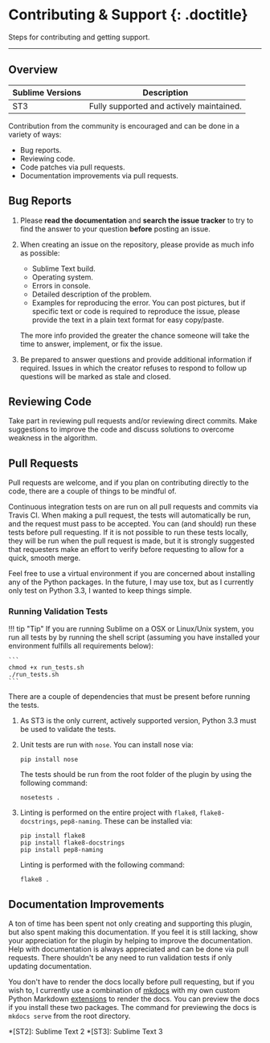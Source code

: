 # Contributing &amp; Support {: .doctitle}
Steps for contributing and getting support.

---

## Overview

| Sublime Versions | Description |
|------------------|-------------|
| ST3 | Fully supported and actively maintained. |

Contribution from the community is encouraged and can be done in a variety of ways:

- Bug reports.
- Reviewing code.
- Code patches via pull requests.
- Documentation improvements via pull requests.

## Bug Reports

1. Please **read the documentation** and **search the issue tracker** to try to find the answer to your question **before** posting an issue.

2. When creating an issue on the repository, please provide as much info as possible:

    - Sublime Text build.
    - Operating system.
    - Errors in console.
    - Detailed description of the problem.
    - Examples for reproducing the error.  You can post pictures, but if specific text or code is required to reproduce the issue, please provide the text in a plain text format for easy copy/paste.

    The more info provided the greater the chance someone will take the time to answer, implement, or fix the issue.

3. Be prepared to answer questions and provide additional information if required.  Issues in which the creator refuses to respond to follow up questions will be marked as stale and closed.

## Reviewing Code
Take part in reviewing pull requests and/or reviewing direct commits.  Make suggestions to improve the code and discuss solutions to overcome weakness in the algorithm.

## Pull Requests
Pull requests are welcome, and if you plan on contributing directly to the code, there are a couple of things to be mindful of.

Continuous integration tests on are run on all pull requests and commits via Travis CI.  When making a pull request, the tests will automatically be run, and the request must pass to be accepted.  You can (and should) run these tests before pull requesting.  If it is not possible to run these tests locally, they will be run when the pull request is made, but it is strongly suggested that requesters make an effort to verify before requesting to allow for a quick, smooth merge.

Feel free to use a virtual environment if you are concerned about installing any of the Python packages.  In the future, I may use tox, but as I currently only test on Python 3.3, I wanted to keep things simple.

### Running Validation Tests

!!! tip "Tip"
    If you are running Sublime on a OSX or Linux/Unix system, you run all tests by by running the shell script (assuming you have installed your environment fulfills all requirements below):

    ```
    chmod +x run_tests.sh
    ./run_tests.sh
    ```

There are a couple of dependencies that must be present before running the tests.

1. As ST3 is the only current, actively supported version, Python 3.3 must be used to validate the tests.

2. Unit tests are run with `nose`.  You can install nose via:

    ```
    pip install nose
    ```

    The tests should be run from the root folder of the plugin by using the following command:

    ```
    nosetests .
    ```

3. Linting is performed on the entire project with `flake8`, `flake8-docstrings`, `pep8-naming`.  These can be installed via:

    ```
    pip install flake8
    pip install flake8-docstrings
    pip install pep8-naming
    ```

    Linting is performed with the following command:

    ```
    flake8 .
    ```

## Documentation Improvements
A ton of time has been spent not only creating and supporting this plugin, but also spent making this documentation.  If you feel it is still lacking, show your appreciation for the plugin by helping to improve the documentation.  Help with documentation is always appreciated and can be done via pull requests.  There shouldn't be any need to run validation tests if only updating documentation.

You don't have to render the docs locally before pull requesting, but if you wish to, I currently use a combination of [mkdocs](http://www.mkdocs.org) with my own custom Python Markdown [extensions](https://github.com/facelessuser/pymdown-extensions) to render the docs.  You can preview the docs if you install these two packages.  The command for previewing the docs is `mkdocs serve` from the root directory.

*[ST2]: Sublime Text 2
*[ST3]: Sublime Text 3
